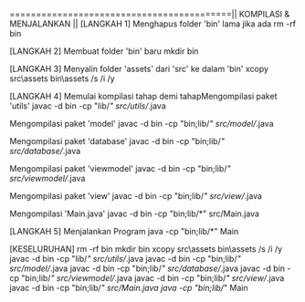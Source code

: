 ==========================================||       KOMPILASI & MENJALANKAN        ||
[LANGKAH 1] Menghapus folder 'bin' lama jika ada
rm -rf bin

[LANGKAH 2] Membuat folder 'bin' baru
mkdir bin

[LANGKAH 3] Menyalin folder 'assets' dari 'src' ke dalam 'bin'
xcopy src\assets bin\assets /s /i /y

[LANGKAH 4] Memulai kompilasi tahap demi tahapMengompilasi paket 'utils'
javac -d bin -cp "lib/*" src/utils/*.java

Mengompilasi paket 'model'
javac -d bin -cp "bin;lib/*" src/model/*.java

Mengompilasi paket 'database'
javac -d bin -cp "bin;lib/*" src/database/*.java

Mengompilasi paket 'viewmodel'
javac -d bin -cp "bin;lib/*" src/viewmodel/*.java

Mengompilasi paket 'view'
javac -d bin -cp "bin;lib/*" src/view/*.java

Mengompilasi 'Main.java'
javac -d bin -cp "bin;lib/*" src/Main.java

[LANGKAH 5] Menjalankan Program
java -cp "bin;lib/*" Main

[KESELURUHAN]
rm -rf bin
mkdir bin
xcopy src\assets bin\assets /s /i /y
javac -d bin -cp "lib/*" src/utils/*.java
javac -d bin -cp "bin;lib/*" src/model/*.java
javac -d bin -cp "bin;lib/*" src/database/*.java
javac -d bin -cp "bin;lib/*" src/viewmodel/*.java
javac -d bin -cp "bin;lib/*" src/view/*.java
javac -d bin -cp "bin;lib/*" src/Main.java
java -cp "bin;lib/*" Main
